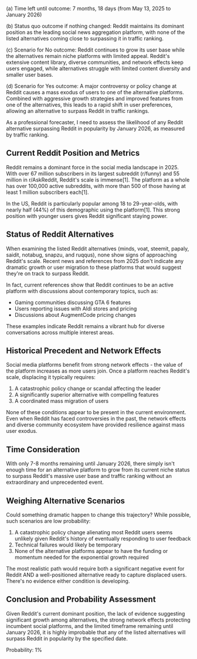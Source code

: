 (a) Time left until outcome: 7 months, 18 days (from May 13, 2025 to January 2026)

(b) Status quo outcome if nothing changed: Reddit maintains its dominant position as the leading social news aggregation platform, with none of the listed alternatives coming close to surpassing it in traffic ranking.

(c) Scenario for No outcome: Reddit continues to grow its user base while the alternatives remain niche platforms with limited appeal. Reddit's extensive content library, diverse communities, and network effects keep users engaged, while alternatives struggle with limited content diversity and smaller user bases.

(d) Scenario for Yes outcome: A major controversy or policy change at Reddit causes a mass exodus of users to one of the alternative platforms. Combined with aggressive growth strategies and improved features from one of the alternatives, this leads to a rapid shift in user preferences, allowing an alternative to surpass Reddit in traffic rankings.

As a professional forecaster, I need to assess the likelihood of any Reddit alternative surpassing Reddit in popularity by January 2026, as measured by traffic ranking.

## Current Reddit Position and Metrics

Reddit remains a dominant force in the social media landscape in 2025. With over 67 million subscribers in its largest subreddit (r/funny) and 55 million in r/AskReddit, Reddit's scale is immense[1]. The platform as a whole has over 100,000 active subreddits, with more than 500 of those having at least 1 million subscribers each[1].

In the US, Reddit is particularly popular among 18 to 29-year-olds, with nearly half (44%) of this demographic using the platform[1]. This strong position with younger users gives Reddit significant staying power.

## Status of Reddit Alternatives

When examining the listed Reddit alternatives (minds, voat, steemit, papaly, saidit, notabug, snapzu, and ruqqus), none show signs of approaching Reddit's scale. Recent news and references from 2025 don't indicate any dramatic growth or user migration to these platforms that would suggest they're on track to surpass Reddit.

In fact, current references show that Reddit continues to be an active platform with discussions about contemporary topics, such as:
- Gaming communities discussing GTA 6 features
- Users reporting issues with Aldi stores and pricing
- Discussions about AugmentCode pricing changes

These examples indicate Reddit remains a vibrant hub for diverse conversations across multiple interest areas.

## Historical Precedent and Network Effects

Social media platforms benefit from strong network effects - the value of the platform increases as more users join. Once a platform reaches Reddit's scale, displacing it typically requires:

1. A catastrophic policy change or scandal affecting the leader
2. A significantly superior alternative with compelling features
3. A coordinated mass migration of users

None of these conditions appear to be present in the current environment. Even when Reddit has faced controversies in the past, the network effects and diverse community ecosystem have provided resilience against mass user exodus.

## Time Consideration 

With only 7-8 months remaining until January 2026, there simply isn't enough time for an alternative platform to grow from its current niche status to surpass Reddit's massive user base and traffic ranking without an extraordinary and unprecedented event.

## Weighing Alternative Scenarios

Could something dramatic happen to change this trajectory? While possible, such scenarios are low probability:

1. A catastrophic policy change alienating most Reddit users seems unlikely given Reddit's history of eventually responding to user feedback
2. Technical failures would likely be temporary
3. None of the alternative platforms appear to have the funding or momentum needed for the exponential growth required

The most realistic path would require both a significant negative event for Reddit AND a well-positioned alternative ready to capture displaced users. There's no evidence either condition is developing.

## Conclusion and Probability Assessment

Given Reddit's current dominant position, the lack of evidence suggesting significant growth among alternatives, the strong network effects protecting incumbent social platforms, and the limited timeframe remaining until January 2026, it is highly improbable that any of the listed alternatives will surpass Reddit in popularity by the specified date.

Probability: 1%